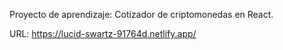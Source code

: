 Proyecto de aprendizaje: Cotizador de criptomonedas en React.

URL: 
https://lucid-swartz-91764d.netlify.app/
